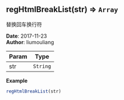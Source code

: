 ## regHtmlBreakList(str) ⇒ <code>Array</code>
<p>替换回车换行符</p>

**Date**: 2017-11-23  
**Author**: liumouliang  

| Param | Type |
| --- | --- |
| str | <code>String</code> | 

**Example**  
```javascript
regHtmlBreakList(str)
```
